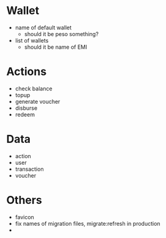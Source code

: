 # Wallet

- name of default wallet
  - should it be peso something?
- list of wallets
  - should it be name of EMI

# Actions
- check balance
- topup
- generate voucher
- disburse
- redeem

# Data
- action
- user
- transaction
- voucher

# Others
- favicon
- fix names of migration files, migrate:refresh in production
- 
